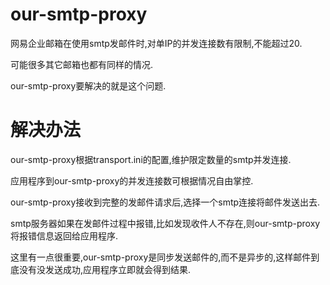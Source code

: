 # our-smtp-proxy

网易企业邮箱在使用smtp发邮件时,对单IP的并发连接数有限制,不能超过20.

可能很多其它邮箱也都有同样的情况.

our-smtp-proxy要解决的就是这个问题.

# 解决办法

our-smtp-proxy根据transport.ini的配置,维护限定数量的smtp并发连接.

应用程序到our-smtp-proxy的并发连接数可根据情况自由掌控.

our-smtp-proxy接收到完整的发邮件请求后,选择一个smtp连接将邮件发送出去.

smtp服务器如果在发邮件过程中报错,比如发现收件人不存在,则our-smtp-proxy将报错信息返回给应用程序.

这里有一点很重要,our-smtp-proxy是同步发送邮件的,而不是异步的,这样邮件到底没有没发送成功,应用程序立即就会得到结果.
